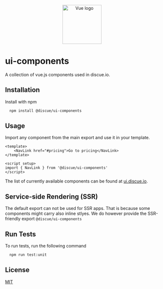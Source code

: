 
<p align="center"><a href="https://www.discue.io/" target="_blank" rel="noopener noreferrer"><img width="128" src="https://www.discue.io/icons-fire-no-badge-square/web/icon-192.png" alt="Vue logo"></a></p>

# ui-components

A collection of vue.js components used in discue.io.

## Installation

Install with npm

```bash
  npm install @discue/ui-components
```

## Usage

Import any component from the main export and use it in your template. 

```vue
<template>
    <NavLink href="#pricing">Go to pricing</NavLink>
</template>

<script setup>
import { NavLink } from '@discue/ui-components'
</script>
```

The list of currently available components can be found at [ui.discue.io](https://ui.discue.io/components/back-to-top.html).

## Service-side Rendering (SSR)
The default export can not be used for SSR apps. That is because some components might carry also inline stlyes. We do however provide the SSR-friendly export `@discue/ui-components`

## Run Tests

To run tests, run the following command

```bash
  npm run test:unit
```

## License

[MIT](https://choosealicense.com/licenses/mit/)

